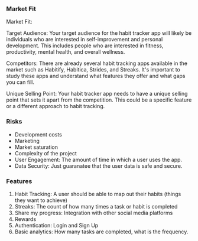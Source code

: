 ### Market Fit
Market Fit:

Target Audience: Your target audience for the habit tracker app will likely be individuals who are interested in self-improvement and personal development. This includes people who are interested in fitness, productivity, mental health, and overall wellness.

Competitors: There are already several habit tracking apps available in the market such as Habitify, Habitica, Strides, and Streaks. It's important to study these apps and understand what features they offer and what gaps you can fill.

Unique Selling Point: Your habit tracker app needs to have a unique selling point that sets it apart from the competition. This could be a specific feature or a different approach to habit tracking.

### Risks
- Development costs
- Marketing
- Market saturation
- Complexity of the project
- User Engagement: The amount of time in which a user uses the app.
- Data Security: Just guaranatee that the user data is safe and secure.

### Features

1. Habit Tracking: A user should be able to map out their habits (things they want to achieve)
2. Streaks: The count of how many times a task or habit is completed
3. Share my progress: Integration with other social media platforms
4. Rewards
5. Authentication: Login and Sign Up
6. Basic analytics: How many tasks are completed, what is the frequency.
